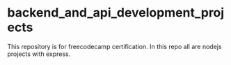 # backend_and_api_development_projects
This repository is for freecodecamp certification. In this repo all are nodejs projects with express.
